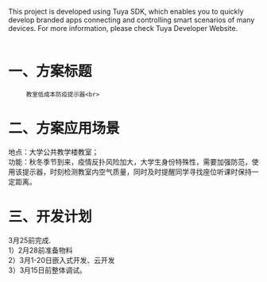 This project is developed using Tuya SDK, which enables you to quickly develop branded apps connecting and controlling smart scenarios of many devices.         For more information, please check Tuya Developer Website.<br>
<br>
# 一、方案标题<br>
         教室低成本防疫提示器<br>
# 二、方案应用场景<br>
  地点：大学公共教学楼教室；<br>
  功能：秋冬季节到来，疫情反扑风险加大，大学生身份特殊性，需要加强防范，使用该提示器，时刻检测教室内空气质量，同时及时提醒同学寻找座位听课时保持一定距离。<br>
# 三、开发计划<br>
  3月25前完成.<br>
  1）2月28前准备物料<br>
  2）3月1-20日嵌入式开发、云开发<br>
  3）3月15日前整体调试。<br>
